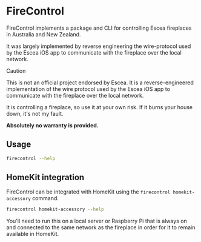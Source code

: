# FireControl

FireControl implements a package and CLI for controlling Escea fireplaces in Australia and New Zealand.

It was largely implemented by reverse engineering the wire-protocol used by the Escea iOS app to communicate with the fireplace over the local network.


> [!CAUTION]
> This is not an official project endorsed by Escea. It is a reverse-engineered implementation of the wire protocol used by the Escea iOS app to communicate with the fireplace over the local network.
>
> It is controlling a fireplace, so use it at your own risk. If it burns your house down, it's not my fault.
>
> **Absolutely no warranty is provided.**

## Usage

```bash
firecontrol --help
```

## HomeKit integration

FireControl can be integrated with HomeKit using the `firecontrol homekit-accessory` command.

```bash
firecontrol homekit-accessory --help
```

You'll need to run this on a local server or Raspberry Pi that is always on and connected to the same network as the fireplace in order for it to remain available in HomeKit.
